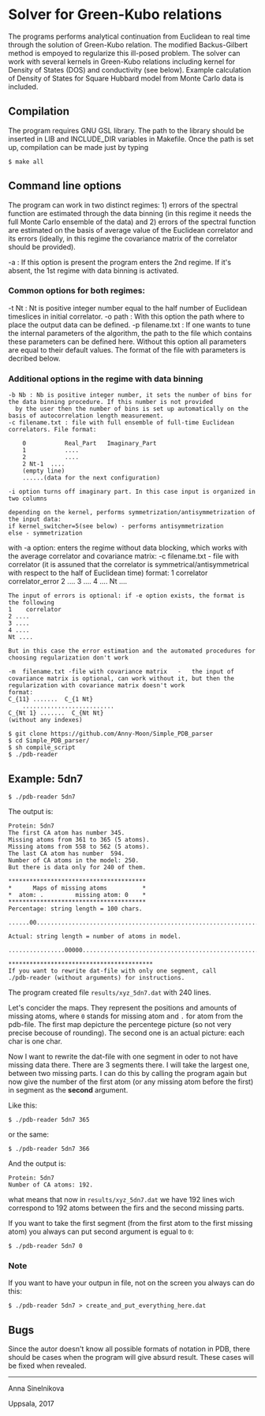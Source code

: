 # Solver for Green-Kubo relations

The programs performs analytical continuation from Euclidean to real time through the solution of Green-Kubo relation. 
The modified Backus-Gilbert method is empoyed to regularize this ill-posed problem. 
The solver can work with several kernels in Green-Kubo relations including kernel for Density of States (DOS) and conductivity (see below). 
Example calculation of Density of States for Square Hubbard model from Monte Carlo data is included.


## Compilation

The program requires GNU GSL library. The path to the library should be inserted in LIB and INCLUDE_DIR variables in Makefile.
Once the path is set up, compilation can be made just by typing

```
$ make all
```

## Command line options

The program can work in two distinct regimes: 1) errors of the spectral function are estimated through the data binning 
(in this regime it needs the full Monte Carlo ensemble of the data)
and 2) errors of the spectral function are estimated on the basis of average value of the Euclidean correlator and its errors (ideally, 
in this regime the covariance matrix of the correlator should be provided).

-a : If this option is present the program enters the 2nd regime. If it's absent, the 1st regime with data binning is activated.

### Common options for both regimes:

-t  Nt : Nt is positive integer number  equal to the half number of Euclidean timeslices in initial correlator. 
-o path : With this option the path where to place the output data can be defined.
-p filename.txt :  If one wants to tune the internal parameters of the algorithm, the path to 
the file which contains these parameters can be defined here.  Without this option all parameters are equal to their default values. 
The format of the file with parameters is decribed below.

### Additional options in the regime with data binning
    -b Nb : Nb is positive integer number, it sets the number of bins for the data binning procedure. If this number is not provided 
      by the user then the number of bins is set up automatically on the basis of autocorrelation length measurement.
    -c filename.txt : file with full ensemble of full-time Euclidean correlators. File format:
```
	0    		Real_Part   Imaginary_Part
	1    		....
	2    		....
	2 Nt-1 	....
	(empty line)
	......(data for the next configuration)
```
	
	-i option turns off imaginary part. In this case input is organized in two columns

	depending on the kernel, performs symmetrization/antisymmetrization of the input data:
	if kernel_switcher=5(see below) - performs antisymmetrization
	else - symmetrization
	


with -a option: enters the regime without data blocking, which works with the average correlator and covariance matrix:
    -c  filename.txt   - file with correlator  (it is assuned that the correlator is symmetrical/antisymmetrical with respect to the half of Euclidean time)
	format:
	1    correlator    correlator_error 
	2 ....
	3 ....
	4 ....
	Nt ....
	
	The input of errors is optional: if -e option exists, the format is the following
	1    correlator
	2 ....
	3 ....
	4 ....
	Nt ....
	
	But in this case the error estimation and the automated procedures for choosing regularization don't work
	
    -m  filename.txt -file with covariance matrix   -   the input of covariance matrix is optional, can work without it, but then the regularization with covariance matrix doesn't work
	format:
	C_{11} .......  C_{1 Nt}
        ..........................
	C_{Nt 1} .......  C_{Nt Nt}
	(without any indexes)





```
$ git clone https://github.com/Anny-Moon/Simple_PDB_parser
$ cd Simple_PDB_parser/
$ sh compile_script
$ ./pdb-reader
```
## Example: 5dn7
```
$ ./pdb-reader 5dn7
```
The output is:
```
Protein: 5dn7
The first CA atom has number 345.
Missing atoms from 361 to 365 (5 atoms).
Missing atoms from 558 to 562 (5 atoms).
The last CA atom has number  594.
Number of CA atoms in the model: 250.
But there is data only for 240 of them.

***************************************
*      Maps of missing atoms          *
*  atom: .         missing atom: 0    *
***************************************
Percentage: string length = 100 chars.

......00.............................................................................00.............

Actual: string length = number of atoms in model.

................00000................................................................................................................................................................................................00000................................

*****************************************
If you want to rewrite dat-file with only one segment, call
./pdb-reader (without arguments) for instructions.
```

The program created file `results/xyz_5dn7.dat` with 240 lines.

Let's concider the maps. They represent the positions and amounts of missing atoms, where `0` stands for missing atom and `.` for atom from the pdb-file.
The first map depicture the percentege picture (so not very precise becouse of rounding). The second one is
an actual picture: each char is one char.

Now I want to rewrite the dat-file with one segment in oder to not have missing data there. There are 3 segments
there. I will take the largest one, between two missing parts. I can do this by calling the program again but
now give the number of the first atom (or any missing atom before the first) in segment as the **second**
argument.

Like this:
```
$ ./pdb-reader 5dn7 365
```
or the same:
```
$ ./pdb-reader 5dn7 366
```
And the output is:
```
Protein: 5dn7
Number of CA atoms: 192.
```
what means that now in `results/xyz_5dn7.dat` we have 192 lines wich correspond to 192 atoms between the 
firs and the second missing parts.

If you want to take the first segment (from the first atom to the first missing atom) you always can put
second argument is egual to `0`:

```
$ ./pdb-reader 5dn7 0
```
### Note
If you want to have your outpun in file, not on the screen you always can do this:
```
$ ./pdb-reader 5dn7 > create_and_put_everything_here.dat
```

## Bugs
Since the autor doesn't know all possible formats of notation in PDB, there should be cases when the program will give absurd result. These cases will be fixed when revealed.

___
Anna Sinelnikova

Uppsala, 2017